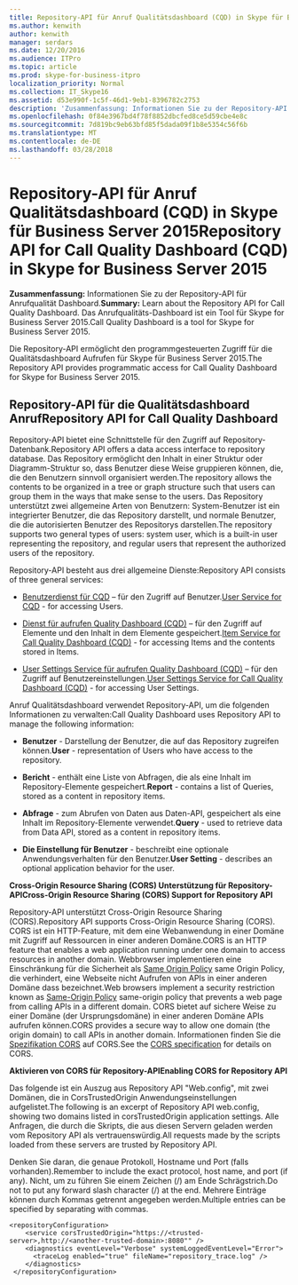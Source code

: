 ```yaml
---
title: Repository-API für Anruf Qualitätsdashboard (CQD) in Skype für Business Server 2015
ms.author: kenwith
author: kenwith
manager: serdars
ms.date: 12/20/2016
ms.audience: ITPro
ms.topic: article
ms.prod: skype-for-business-itpro
localization_priority: Normal
ms.collection: IT_Skype16
ms.assetid: d53e990f-1c5f-46d1-9eb1-8396782c2753
description: 'Zusammenfassung: Informationen Sie zu der Repository-API für die Qualitätsdashboard Anruf. Das Anrufqualitäts-Dashboard ist ein Tool für Skype for Business Server 2015.'
ms.openlocfilehash: 0f84e3967bd4f78f8852dbcfed8ce5d59cbe4e8c
ms.sourcegitcommit: 7d819bc9eb63bfd85f5dada09f1b8e5354c56f6b
ms.translationtype: MT
ms.contentlocale: de-DE
ms.lasthandoff: 03/28/2018
---
```

# <a name="repository-api-for-call-quality-dashboard-cqd-in-skype-for-business-server-2015"></a><span data-ttu-id="77763-104">Repository-API für Anruf Qualitätsdashboard (CQD) in Skype für Business Server 2015</span><span class="sxs-lookup"><span data-stu-id="77763-104">Repository API for Call Quality Dashboard (CQD) in Skype for Business Server 2015</span></span>
 
<span data-ttu-id="77763-105">**Zusammenfassung:** Informationen Sie zu der Repository-API für Anrufqualität Dashboard.</span><span class="sxs-lookup"><span data-stu-id="77763-105">**Summary:** Learn about the Repository API for Call Quality Dashboard.</span></span> <span data-ttu-id="77763-106">Das Anrufqualitäts-Dashboard ist ein Tool für Skype for Business Server 2015.</span><span class="sxs-lookup"><span data-stu-id="77763-106">Call Quality Dashboard is a tool for Skype for Business Server 2015.</span></span>
  
<span data-ttu-id="77763-107">Die Repository-API ermöglicht den programmgesteuerten Zugriff für die Qualitätsdashboard Aufrufen für Skype für Business Server 2015.</span><span class="sxs-lookup"><span data-stu-id="77763-107">The Repository API provides programmatic access for Call Quality Dashboard for Skype for Business Server 2015.</span></span>
  
## <a name="repository-api-for-call-quality-dashboard"></a><span data-ttu-id="77763-108">Repository-API für die Qualitätsdashboard Anruf</span><span class="sxs-lookup"><span data-stu-id="77763-108">Repository API for Call Quality Dashboard</span></span>

<span data-ttu-id="77763-109">Repository-API bietet eine Schnittstelle für den Zugriff auf Repository-Datenbank.</span><span class="sxs-lookup"><span data-stu-id="77763-109">Repository API offers a data access interface to repository database.</span></span> <span data-ttu-id="77763-110">Das Repository ermöglicht den Inhalt in einer Struktur oder Diagramm-Struktur so, dass Benutzer diese Weise gruppieren können, die, die den Benutzern sinnvoll organisiert werden.</span><span class="sxs-lookup"><span data-stu-id="77763-110">The repository allows the contents to be organized in a tree or graph structure such that users can group them in the ways that make sense to the users.</span></span> <span data-ttu-id="77763-111">Das Repository unterstützt zwei allgemeine Arten von Benutzern: System-Benutzer ist ein integrierter Benutzer, die das Repository darstellt, und normale Benutzer, die die autorisierten Benutzer des Repositorys darstellen.</span><span class="sxs-lookup"><span data-stu-id="77763-111">The repository supports two general types of users: system user, which is a built-in user representing the repository, and regular users that represent the authorized users of the repository.</span></span>
  
<span data-ttu-id="77763-112">Repository-API besteht aus drei allgemeine Dienste:</span><span class="sxs-lookup"><span data-stu-id="77763-112">Repository API consists of three general services:</span></span> 
  
- <span data-ttu-id="77763-113">[Benutzerdienst für CQD](user-service.md) – für den Zugriff auf Benutzer.</span><span class="sxs-lookup"><span data-stu-id="77763-113">[User Service for CQD](user-service.md) - for accessing Users.</span></span>
    
- <span data-ttu-id="77763-114">[Dienst für aufrufen Quality Dashboard (CQD)](item-service.md) – für den Zugriff auf Elemente und den Inhalt in dem Elemente gespeichert.</span><span class="sxs-lookup"><span data-stu-id="77763-114">[Item Service for Call Quality Dashboard (CQD)](item-service.md) - for accessing Items and the contents stored in Items.</span></span>
    
- <span data-ttu-id="77763-115">[User Settings Service für aufrufen Quality Dashboard (CQD)](user-settings-service.md) – für den Zugriff auf Benutzereinstellungen.</span><span class="sxs-lookup"><span data-stu-id="77763-115">[User Settings Service for Call Quality Dashboard (CQD)](user-settings-service.md) - for accessing User Settings.</span></span>
    
<span data-ttu-id="77763-116">Anruf Qualitätsdashboard verwendet Repository-API, um die folgenden Informationen zu verwalten:</span><span class="sxs-lookup"><span data-stu-id="77763-116">Call Quality Dashboard uses Repository API to manage the following information:</span></span> 
  
- <span data-ttu-id="77763-117">**Benutzer** - Darstellung der Benutzer, die auf das Repository zugreifen können.</span><span class="sxs-lookup"><span data-stu-id="77763-117">**User** - representation of Users who have access to the repository.</span></span>
    
- <span data-ttu-id="77763-118">**Bericht** - enthält eine Liste von Abfragen, die als eine Inhalt im Repository-Elemente gespeichert.</span><span class="sxs-lookup"><span data-stu-id="77763-118">**Report** - contains a list of Queries, stored as a content in repository items.</span></span>
    
- <span data-ttu-id="77763-119">**Abfrage** - zum Abrufen von Daten aus Daten-API, gespeichert als eine Inhalt im Repository-Elemente verwendet.</span><span class="sxs-lookup"><span data-stu-id="77763-119">**Query** - used to retrieve data from Data API, stored as a content in repository items.</span></span>
    
- <span data-ttu-id="77763-120">**Die Einstellung für Benutzer** - beschreibt eine optionale Anwendungsverhalten für den Benutzer.</span><span class="sxs-lookup"><span data-stu-id="77763-120">**User Setting** - describes an optional application behavior for the user.</span></span>
    
 <span data-ttu-id="77763-121">**Cross-Origin Resource Sharing (CORS) Unterstützung für Repository-API**</span><span class="sxs-lookup"><span data-stu-id="77763-121">**Cross-Origin Resource Sharing (CORS) Support for Repository API**</span></span>
  
<span data-ttu-id="77763-122">Repository-API unterstützt Cross-Origin Resource Sharing (CORS).</span><span class="sxs-lookup"><span data-stu-id="77763-122">Repository API supports Cross-Origin Resource Sharing (CORS).</span></span> <span data-ttu-id="77763-123">CORS ist ein HTTP-Feature, mit dem eine Webanwendung in einer Domäne mit Zugriff auf Ressourcen in einer anderen Domäne.</span><span class="sxs-lookup"><span data-stu-id="77763-123">CORS is an HTTP feature that enables a web application running under one domain to access resources in another domain.</span></span> <span data-ttu-id="77763-124">Webbrowser implementieren eine Einschränkung für die Sicherheit als [Same Origin Policy](https://www.w3.org/Security/wiki/Same_Origin_Policy) same Origin Policy, die verhindert, eine Webseite nicht Aufrufen von APIs in einer anderen Domäne dass bezeichnet.</span><span class="sxs-lookup"><span data-stu-id="77763-124">Web browsers implement a security restriction known as [Same-Origin Policy](https://www.w3.org/Security/wiki/Same_Origin_Policy) same-origin policy that prevents a web page from calling APIs in a different domain.</span></span> <span data-ttu-id="77763-125">CORS bietet auf sichere Weise zu einer Domäne (der Ursprungsdomäne) in einer anderen Domäne APIs aufrufen können.</span><span class="sxs-lookup"><span data-stu-id="77763-125">CORS provides a secure way to allow one domain (the origin domain) to call APIs in another domain.</span></span> <span data-ttu-id="77763-126">Informationen finden Sie die [Spezifikation CORS](https://www.w3.org/TR/cors/) auf CORS.</span><span class="sxs-lookup"><span data-stu-id="77763-126">See the [CORS specification](https://www.w3.org/TR/cors/) for details on CORS.</span></span>
  
 <span data-ttu-id="77763-127">**Aktivieren von CORS für Repository-API**</span><span class="sxs-lookup"><span data-stu-id="77763-127">**Enabling CORS for Repository API**</span></span>
  
 <span data-ttu-id="77763-128">Das folgende ist ein Auszug aus Repository API "Web.config", mit zwei Domänen, die in CorsTrustedOrigin Anwendungseinstellungen aufgelistet.</span><span class="sxs-lookup"><span data-stu-id="77763-128">The following is an excerpt of Repository API web.config, showing two domains listed in corsTrustedOrigin application settings.</span></span> <span data-ttu-id="77763-129">Alle Anfragen, die durch die Skripts, die aus diesen Servern geladen werden vom Repository API als vertrauenswürdig.</span><span class="sxs-lookup"><span data-stu-id="77763-129">All requests made by the scripts loaded from these servers are trusted by Repository API.</span></span>
  
<span data-ttu-id="77763-130">Denken Sie daran, die genaue Protokoll, Hostname und Port (falls vorhanden).</span><span class="sxs-lookup"><span data-stu-id="77763-130">Remember to include the exact protocol, host name, and port (if any).</span></span> <span data-ttu-id="77763-131">Nicht, um zu führen Sie einem Zeichen (/) am Ende Schrägstrich.</span><span class="sxs-lookup"><span data-stu-id="77763-131">Do not to put any forward slash character (/) at the end.</span></span> <span data-ttu-id="77763-132">Mehrere Einträge können durch Kommas getrennt angegeben werden.</span><span class="sxs-lookup"><span data-stu-id="77763-132">Multiple entries can be specified by separating with commas.</span></span>
  
```
<repositoryConfiguration>
    <service corsTrustedOrigin="https://<trusted-server>,http://<another-trusted-domain>:8080"" />
    <diagnostics eventLevel="Verbose" systemLoggedEventLevel="Error">
      <traceLog enabled="true" fileName="repository_trace.log" />
    </diagnostics>
 </repositoryConfiguration>

```


